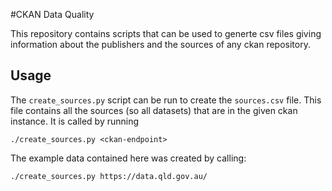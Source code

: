 #CKAN Data Quality

This repository contains scripts that can be used to generte csv files giving information 
about the publishers and the sources of any ckan repository.

## Usage

The `create_sources.py` script can be run to create the `sources.csv` file.
This file contains all the sources (so all datasets) that are in the given ckan instance.
It is called by running 
```
./create_sources.py <ckan-endpoint>
```

The example data contained here was created by calling:

```
./create_sources.py https://data.qld.gov.au/
```
